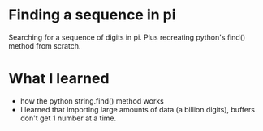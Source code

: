 # Finding a sequence in pi
Searching for a sequence of digits in pi. Plus recreating python's find() method from scratch. 

# What I learned
* how the python string.find() method works
* I learned that importing large amounts of data (a billion digits), buffers don't get 1 number at a time.
